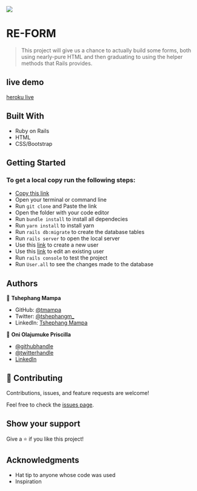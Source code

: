 ![](https://img.shields.io/badge/Microverse-blueviolet)

# RE-FORM

> This project will give us a chance to actually build some forms, both using nearly-pure HTML and then graduating to using the helper methods that Rails provides.

## live demo
[heroku live](https://priscillamicroreddit.herokuapp.com/)

## Built With

- Ruby on Rails
- HTML
- CSS/Bootstrap

## Getting Started
### To get a local copy run the following steps:

- [Copy this link](https://github.com/prolajumokeoni/reformer.git)
- Open your terminal or command line
- Run `git clone` and Paste the link
- Open the folder with your code editor
- Run `bundle install` to install all dependecies
- Run `yarn install` to install yarn
- Run `rails db:migrate` to create the database tables
- Run `rails server` to open the local server
- Use this [link](http://localhost:3000/users/new) to create a new user
- Use this [link](http://localhost:3000/users/1/edit) to edit an existing user
- Run `rails console` to test the project
- Run `User.all` to see the changes made to the database
## Authors

👤 **Tshephang Mampa**

- GitHub: [@tmampa](https://github.com/tmampa)
- Twitter: [@tshephangm_](https://twitter.com/tshephangm_)
- LinkedIn: [Tshephang Mampa](https://linkedin.com/in/tshephangmampa)

👤 **Oni Olajumuke Priscilla**

- [@githubhandle](https://github.com/prolajumokeoni)
- [@twitterhandle](https://twitter.com/prolajumokeoni)
- [LinkedIn](https://www.linkedin.com/in/olajumoke-priscilla-oni-44a48b162/)

## 🤝 Contributing

Contributions, issues, and feature requests are welcome!

Feel free to check the [issues page](https://github.com/prolajumokeoni/micro-reddit/issues).

## Show your support

Give a ⭐️ if you like this project!

## Acknowledgments

- Hat tip to anyone whose code was used
- Inspiration

